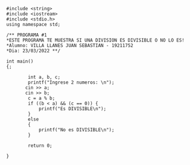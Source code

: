     #include <string>
    #include <iostream>
    #include <stdio.h>
    using namespace std;
    
    /** PROGRAMA #1  
    *ESTE PROGRAMA TE MUESTRA SI UNA DIVISION ES DIVISIBLE O NO LO ES!
    *Alumno: VILLA LLANES JUAN SEBASTIAN - 19211752
    *Dia: 23/03/2022 **/

    int main()
    {;

            int a, b, c;
            printf("Ingrese 2 numeros: \n");
           cin >> a;
           cin >> b;
            c = a % b;
            if ((b < a) && (c == 0)) {
                printf("Es DIVISIBLE\n");
            }
            else
            {
                printf("No es DIVISIBLE\n");
            }

            return 0;

    }
